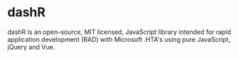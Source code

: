 # dashR
dashR is an open-source, MIT licensed, JavaScript library intended for rapid application development (RAD) with Microsoft .HTA's using pure JavaScript, jQuery and Vue.
